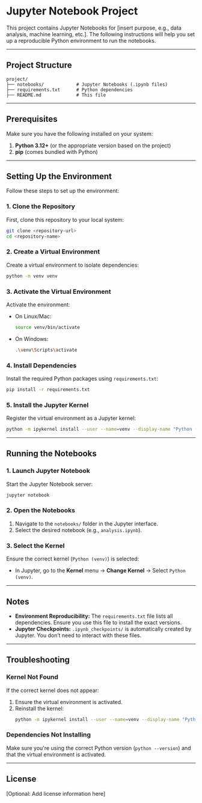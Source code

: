 # Jupyter Notebook Project

This project contains Jupyter Notebooks for [insert purpose, e.g., data analysis, machine learning, etc.]. The following instructions will help you set up a reproducible Python environment to run the notebooks.

---

## Project Structure

```
project/
├── notebooks/            # Jupyter Notebooks (.ipynb files)
├── requirements.txt      # Python dependencies
├── README.md             # This file
```

---

## Prerequisites

Make sure you have the following installed on your system:

1. **Python 3.12+** (or the appropriate version based on the project)
2. **pip** (comes bundled with Python)

---

## Setting Up the Environment

Follow these steps to set up the environment:

### 1. Clone the Repository
First, clone this repository to your local system:
```bash
git clone <repository-url>
cd <repository-name>
```

### 2. Create a Virtual Environment
Create a virtual environment to isolate dependencies:
```bash
python -m venv venv
```

### 3. Activate the Virtual Environment
Activate the environment:
- On Linux/Mac:
  ```bash
  source venv/bin/activate
  ```
- On Windows:
  ```bash
  .\venv\Scripts\activate
  ```

### 4. Install Dependencies
Install the required Python packages using `requirements.txt`:
```bash
pip install -r requirements.txt
```

### 5. Install the Jupyter Kernel
Register the virtual environment as a Jupyter kernel:
```bash
python -m ipykernel install --user --name=venv --display-name "Python (venv)"
```

---

## Running the Notebooks

### 1. Launch Jupyter Notebook
Start the Jupyter Notebook server:
```bash
jupyter notebook
```

### 2. Open the Notebooks
1. Navigate to the `notebooks/` folder in the Jupyter interface.
2. Select the desired notebook (e.g., `analysis.ipynb`).

### 3. Select the Kernel
Ensure the correct kernel (`Python (venv)`) is selected:
- In Jupyter, go to the **Kernel** menu → **Change Kernel** → Select `Python (venv)`.

---

## Notes

- **Environment Reproducibility:** The `requirements.txt` file lists all dependencies. Ensure you use this file to install the exact versions.
- **Jupyter Checkpoints:** `.ipynb_checkpoints/` is automatically created by Jupyter. You don’t need to interact with these files.

---

## Troubleshooting

### Kernel Not Found
If the correct kernel does not appear:
1. Ensure the virtual environment is activated.
2. Reinstall the kernel:
   ```bash
   python -m ipykernel install --user --name=venv --display-name "Python (venv)"
   ```

### Dependencies Not Installing
Make sure you're using the correct Python version (`python --version`) and that the virtual environment is activated.

---

## License
[Optional: Add license information here]
